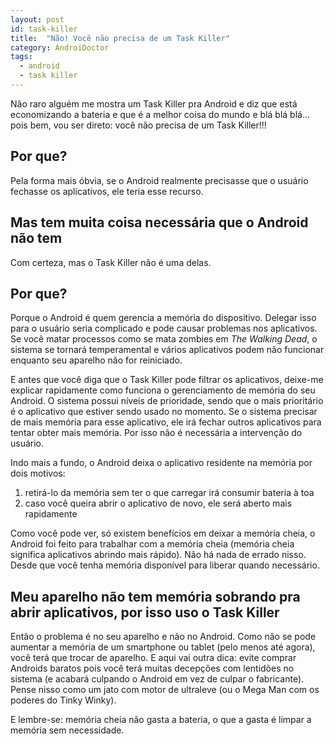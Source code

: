 ```yaml
---
layout: post
id: task-killer
title:  "Não! Vocẽ não precisa de um Task Killer"
category: AndroiDoctor
tags:
  - android
  - task killer
---
```



Não raro alguém me mostra um Task Killer pra Android e diz que está economizando a bateria e que é a
melhor coisa do mundo e blá blá blá... pois bem, vou ser direto: você não precisa de um Task Killer!!!

## Por que?

Pela forma mais óbvia, se o Android realmente precisasse que o usuário fechasse os aplicativos, ele
teria esse recurso.

## Mas tem muita coisa necessária que o Android não tem

Com certeza, mas o Task Killer não é uma delas.

## Por que?

Porque o Android é quem gerencia a memória do dispositivo. Delegar isso para o usuário seria
complicado e pode causar problemas nos aplicativos. Se você matar processos como se mata zombies em
*The Walking Dead*, o sistema se tornará temperamental e vários aplicativos podem não funcionar
enquanto seu aparelho não for reiniciado.

E antes que você diga que o Task Killer pode filtrar os aplicativos, deixe-me explicar rapidamente
como funciona o gerenciamento de memória do seu Android. O sistema possui níveis de prioridade, sendo
que o mais prioritário é o aplicativo que estiver sendo usado no momento. Se o sistema precisar de
mais memória para esse aplicativo, ele irá fechar outros aplicativos para tentar obter mais memória.
Por isso não é necessária a intervenção do usuário.

Indo mais a fundo, o Android deixa o aplicativo residente na memória por dois motivos:

1. retirá-lo da memória sem ter o que carregar irá consumir bateria à toa
1. caso você queira abrir o aplicativo de novo, ele será aberto mais rapidamente

Como você pode ver, só existem benefícios em deixar a memória cheia, o Android foi feito para
trabalhar com a memória cheia (memória cheia significa aplicativos abrindo mais rápido). Não há nada
de errado nisso. Desde que você tenha memória disponível para liberar quando necessário.

## Meu aparelho não tem memória sobrando pra abrir aplicativos, por isso uso o Task Killer

Então o problema é no seu aparelho e não no Android. Como não se pode aumentar a memória de um
smartphone ou tablet (pelo menos até agora), você terá que trocar de aparelho. E aqui vai outra dica:
evite comprar Androids baratos pois você terá muitas decepções com lentidões no sistema (e acabará
culpando o Android em vez de culpar o fabricante). Pense nisso como um jato com motor de ultraleve
(ou o Mega Man com os poderes do Tinky Winky).

E lembre-se: memória cheia não gasta a bateria, o que a gasta é limpar a memória sem necessidade.
